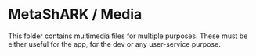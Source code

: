 # MetaShARK / Media

This folder contains multimedia files for multiple purposes. These must be either useful for the app, for the dev or any user-service purpose.
